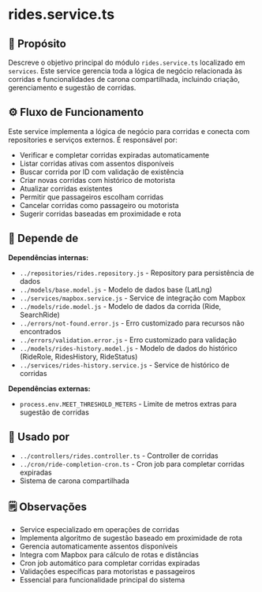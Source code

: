 # rides.service.ts

## 📘 Propósito
Descreve o objetivo principal do módulo `rides.service.ts` localizado em `services`. Este service gerencia toda a lógica de negócio relacionada às corridas e funcionalidades de carona compartilhada, incluindo criação, gerenciamento e sugestão de corridas.

## ⚙️ Fluxo de Funcionamento
Este service implementa a lógica de negócio para corridas e conecta com repositories e serviços externos. É responsável por:
- Verificar e completar corridas expiradas automaticamente
- Listar corridas ativas com assentos disponíveis
- Buscar corrida por ID com validação de existência
- Criar novas corridas com histórico de motorista
- Atualizar corridas existentes
- Permitir que passageiros escolham corridas
- Cancelar corridas como passageiro ou motorista
- Sugerir corridas baseadas em proximidade e rota

## 🔗 Depende de
**Dependências internas:**
- `../repositories/rides.repository.js` - Repository para persistência de dados
- `../models/base.model.js` - Modelo de dados base (LatLng)
- `../services/mapbox.service.js` - Service de integração com Mapbox
- `../models/ride.model.js` - Modelo de dados da corrida (Ride, SearchRide)
- `../errors/not-found.error.js` - Erro customizado para recursos não encontrados
- `../errors/validation.error.js` - Erro customizado para validação
- `../models/rides-history.model.js` - Modelo de dados do histórico (RideRole, RidesHistory, RideStatus)
- `../services/rides-history.service.js` - Service de histórico de corridas

**Dependências externas:**
- `process.env.MEET_THRESHOLD_METERS` - Limite de metros extras para sugestão de corridas

## 🧩 Usado por
- `../controllers/rides.controller.ts` - Controller de corridas
- `../cron/ride-completion-cron.ts` - Cron job para completar corridas expiradas
- Sistema de carona compartilhada

## 🗒️ Observações
- Service especializado em operações de corridas
- Implementa algoritmo de sugestão baseado em proximidade de rota
- Gerencia automaticamente assentos disponíveis
- Integra com Mapbox para cálculo de rotas e distâncias
- Cron job automático para completar corridas expiradas
- Validações específicas para motoristas e passageiros
- Essencial para funcionalidade principal do sistema
